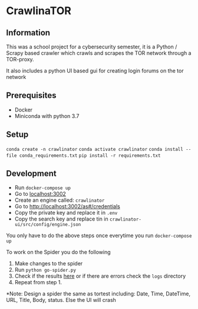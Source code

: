 # CrawlinaTOR

## Information
This was a school project for a cybersecurity semester, it is a Python / Scrapy based crawler which crawls and scrapes the TOR network through a TOR-proxy.

It also includes a python UI based gui for creating login forums on the tor network

## Prerequisites

- Docker
- Miniconda with python 3.7

## Setup

```conda create -n crawlinator```
```conda activate crawlinator```
```conda install --file conda_requirements.txt```
```pip install -r requirements.txt```

## Development

- Run ```docker-compose up```
- Go to [localhost:3002](http://localhost:3002)
- Create an engine called: `crawlinator`
- Go to [http://localhost:3002/as#/credentials](http://localhost:3002/as#/credentials)
- Copy the private key and replace it in `.env`
- Copy the search key and replace tin in `crawlinator-ui/src/config/engine.json`

You only have to do the above steps once everytime you run `docker-compose up`

To work on the Spider you do the following

1. Make changes to the spider
2. Run ```python go-spider.py```
3. Check if the results [here](http://localhost:3002/as#/engines/crawlinator/documents) or if there are errors check the `logs` directory
4. Repeat from step 1.

*Note: Design a spider the same as tortest including: Date, Time, DateTime, URL, Title, Body, status. Else the UI will crash

